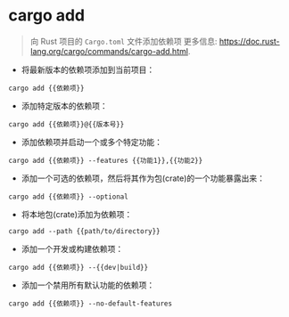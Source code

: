 # cargo add

> 向 Rust 项目的 `Cargo.toml` 文件添加依赖项
> 更多信息: <https://doc.rust-lang.org/cargo/commands/cargo-add.html>.

- 将最新版本的依赖项添加到当前项目：

`cargo add {{依赖项}}`

- 添加特定版本的依赖项：

`cargo add {{依赖项}}@{{版本号}}`

- 添加依赖项并启动一个或多个特定功能：

`cargo add {{依赖项}} --features {{功能1}},{{功能2}}`

- 添加一个可选的依赖项，然后将其作为包(crate)的一个功能暴露出来：

`cargo add {{依赖项}} --optional`

- 将本地包(crate)添加为依赖项：

`cargo add --path {{path/to/directory}}`

- 添加一个开发或构建依赖项：

`cargo add {{依赖项}} --{{dev|build}}`

- 添加一个禁用所有默认功能的依赖项：

`cargo add {{依赖项}} --no-default-features`
